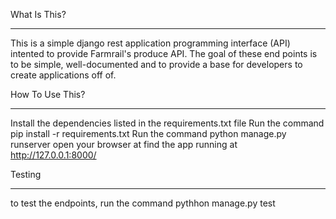 What Is This?
________________________________
This is a simple django rest application programming interface (API) intented to provide Farmrail's produce API. The goal of these end points is  to be simple, well-documented and to provide a base for developers to create applications off of.

How To Use This?
________________________________
Install the dependencies listed in the requirements.txt file
Run the command pip install -r requirements.txt
Run the command python manage.py runserver
open your browser at find the app running at http://127.0.0.1:8000/

Testing
_________________________________
to test the endpoints, run the command pythhon manage.py test
